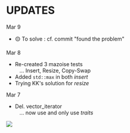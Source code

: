 # __UPDATES__

Mar 9
- 🟡 To solve : cf. commit "found the problem"

Mar 8
- Re-created 3 mazoise tests \
  &nbsp;&nbsp; ... Insert, Resize, Copy-Swap 
- Added `std::max` in both _insert_
- Trying KK's solution for _resize_
  
Mar 7
- Del. vector_iterator \
  &nbsp;&nbsp; ... now use and only use _traits_ 

![](https://i.imgur.com/62QAKKi.png)
